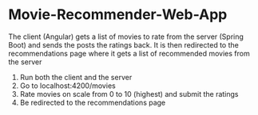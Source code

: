 # Movie-Recommender-Web-App
The client (Angular) gets a list of movies to rate from the server (Spring Boot) and sends the posts the ratings back. It is then redirected to the recommendations page where it gets a list of recommended movies from the server

1. Run both the client and the server
2. Go to localhost:4200/movies
3. Rate movies on scale from 0 to 10 (highest) and submit the ratings
4. Be redirected to the recommendations page
